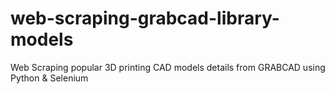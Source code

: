 # web-scraping-grabcad-library-models
Web Scraping popular 3D printing CAD models details from GRABCAD using Python &amp; Selenium
